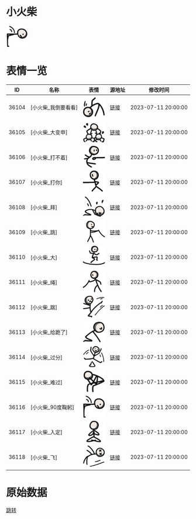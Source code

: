 # 小火柴

<img src="./cover.png" height="60" alt="cover" />

# 表情一览

|ID|名称|表情|源地址|修改时间|
|----|----|----|----|----|
|36104|[小火柴_我倒要看看]|<img src="./pic/036104_%5B小火柴_我倒要看看%5D.png" height="60" alt="我倒要看看"/>|[链接](https://i0.hdslb.com/bfs/garb/9f11901b431a25ccb7da76ac423b4c611e70468b.png)|2023-07-11 20:00:00|
|36105|[小火柴_大变申]|<img src="./pic/036105_%5B小火柴_大变申%5D.png" height="60" alt="大变申"/>|[链接](https://i0.hdslb.com/bfs/garb/aad244e2d0af633fbf2372e602102202617315c6.png)|2023-07-11 20:00:00|
|36106|[小火柴_打不着]|<img src="./pic/036106_%5B小火柴_打不着%5D.png" height="60" alt="打不着"/>|[链接](https://i0.hdslb.com/bfs/garb/f7a8d9a2b5a40e0721aca429d44232f922d988e2.png)|2023-07-11 20:00:00|
|36107|[小火柴_打你]|<img src="./pic/036107_%5B小火柴_打你%5D.png" height="60" alt="打你"/>|[链接](https://i0.hdslb.com/bfs/garb/37a49fd64e9c42fdcbad78a8af3737b5f7e0fcfe.png)|2023-07-11 20:00:00|
|36108|[小火柴_拜]|<img src="./pic/036108_%5B小火柴_拜%5D.png" height="60" alt="拜"/>|[链接](https://i0.hdslb.com/bfs/garb/c0ae8493f55c3087bfbd0fb78207d83fead71e4b.png)|2023-07-11 20:00:00|
|36109|[小火柴_跳]|<img src="./pic/036109_%5B小火柴_跳%5D.png" height="60" alt="跳"/>|[链接](https://i0.hdslb.com/bfs/garb/097cf301640d8d629be0822258e68f1b79e9c105.png)|2023-07-11 20:00:00|
|36110|[小火柴_大]|<img src="./pic/036110_%5B小火柴_大%5D.png" height="60" alt="大"/>|[链接](https://i0.hdslb.com/bfs/garb/855a58964564377fc5019dce7a8f4246104e2a0f.png)|2023-07-11 20:00:00|
|36111|[小火柴_绳]|<img src="./pic/036111_%5B小火柴_绳%5D.png" height="60" alt="绳"/>|[链接](https://i0.hdslb.com/bfs/garb/621e962aa5e4b63cf6ca210a3f86960576a56b76.png)|2023-07-11 20:00:00|
|36112|[小火柴_踹]|<img src="./pic/036112_%5B小火柴_踹%5D.png" height="60" alt="踹"/>|[链接](https://i0.hdslb.com/bfs/garb/d15669a02457be7853e0450303f973c17791a055.png)|2023-07-11 20:00:00|
|36113|[小火柴_给跪了]|<img src="./pic/036113_%5B小火柴_给跪了%5D.png" height="60" alt="给跪了"/>|[链接](https://i0.hdslb.com/bfs/garb/0a14c5238905bcf911982850f9b9c8dca18e6920.png)|2023-07-11 20:00:00|
|36114|[小火柴_过分]|<img src="./pic/036114_%5B小火柴_过分%5D.png" height="60" alt="过分"/>|[链接](https://i0.hdslb.com/bfs/garb/376c98e8b7c40fa1c973fee9f1e67ba8877468fe.png)|2023-07-11 20:00:00|
|36115|[小火柴_难过]|<img src="./pic/036115_%5B小火柴_难过%5D.png" height="60" alt="难过"/>|[链接](https://i0.hdslb.com/bfs/garb/379ef0c06ecc975267efb754dcf427c4b3e4e4db.png)|2023-07-11 20:00:00|
|36116|[小火柴_90度鞠躬]|<img src="./pic/036116_%5B小火柴_90度鞠躬%5D.png" height="60" alt="90度鞠躬"/>|[链接](https://i0.hdslb.com/bfs/garb/673ec05d13f6552dac1b4330783dd5cc0aad2187.png)|2023-07-11 20:00:00|
|36117|[小火柴_入定]|<img src="./pic/036117_%5B小火柴_入定%5D.png" height="60" alt="入定"/>|[链接](https://i0.hdslb.com/bfs/garb/a89bae246a3e4f2134dfd649e8d82587fba784b3.png)|2023-07-11 20:00:00|
|36118|[小火柴_飞]|<img src="./pic/036118_%5B小火柴_飞%5D.png" height="60" alt="飞"/>|[链接](https://i0.hdslb.com/bfs/garb/c49defd25fca5d4fa9754acad7c775432af50c51.png)|2023-07-11 20:00:00|

# 原始数据

[跳转](./raw.json)

